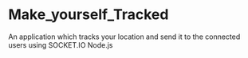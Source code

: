 # Make_yourself_Tracked
An application which tracks your location and send it to the connected users using SOCKET.IO Node.js
